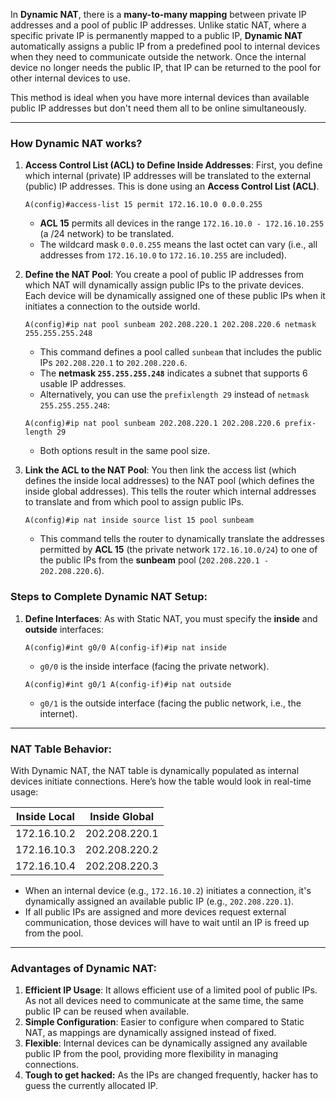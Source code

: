 In **Dynamic NAT**, there is a **many-to-many mapping** between private IP addresses and a pool of public IP addresses. Unlike static NAT, where a specific private IP is permanently mapped to a public IP, **Dynamic NAT** automatically assigns a public IP from a predefined pool to internal devices when they need to communicate outside the network. Once the internal device no longer needs the public IP, that IP can be returned to the pool for other internal devices to use.

This method is ideal when you have more internal devices than available public IP addresses but don't need them all to be online simultaneously.

---
### **How Dynamic NAT works?**
1. **Access Control List (ACL) to Define Inside Addresses**: First, you define which internal (private) IP addresses will be translated to the external (public) IP addresses. This is done using an **Access Control List (ACL)**.
	
	`A(config)#access-list 15 permit 172.16.10.0 0.0.0.255`
	- **ACL 15** permits all devices in the range `172.16.10.0 - 172.16.10.255` (a /24 network) to be translated.
	- The wildcard mask `0.0.0.255` means the last octet can vary (i.e., all addresses from `172.16.10.0` to `172.16.10.255` are included).

2. **Define the NAT Pool**: You create a pool of public IP addresses from which NAT will dynamically assign public IPs to the private devices. Each device will be dynamically assigned one of these public IPs when it initiates a connection to the outside world.

	`A(config)#ip nat pool sunbeam 202.208.220.1 202.208.220.6 netmask 255.255.255.248`
	- This command defines a pool called `sunbeam` that includes the public IPs `202.208.220.1` to `202.208.220.6`.
	- The **netmask `255.255.255.248`** indicates a subnet that supports 6 usable IP addresses.
	- Alternatively, you can use the `prefixlength 29` instead of `netmask 255.255.255.248`:

	`A(config)#ip nat pool sunbeam 202.208.220.1 202.208.220.6 prefix-length 29`
	- Both options result in the same pool size.

3. **Link the ACL to the NAT Pool**: You then link the access list (which defines the inside local addresses) to the NAT pool (which defines the inside global addresses). This tells the router which internal addresses to translate and from which pool to assign public IPs.

	`A(config)#ip nat inside source list 15 pool sunbeam`
	- This command tells the router to dynamically translate the addresses permitted by **ACL 15** (the private network `172.16.10.0/24`) to one of the public IPs from the **sunbeam** pool (`202.208.220.1 - 202.208.220.6`).

### **Steps to Complete Dynamic NAT Setup**:

1. **Define Interfaces**: As with Static NAT, you must specify the **inside** and **outside** interfaces:

	`A(config)#int g0/0 A(config-if)#ip nat inside`
	- `g0/0` is the inside interface (facing the private network).
	
	`A(config)#int g0/1 A(config-if)#ip nat outside`
	- `g0/1` is the outside interface (facing the public network, i.e., the internet).

---

### **NAT Table Behavior**:

With Dynamic NAT, the NAT table is dynamically populated as internal devices initiate connections. Here’s how the table would look in real-time usage:

|Inside Local|Inside Global|
|---|---|
|172.16.10.2|202.208.220.1|
|172.16.10.3|202.208.220.2|
|172.16.10.4|202.208.220.3|

- When an internal device (e.g., `172.16.10.2`) initiates a connection, it's dynamically assigned an available public IP (e.g., `202.208.220.1`).
- If all public IPs are assigned and more devices request external communication, those devices will have to wait until an IP is freed up from the pool.

---

### **Advantages of Dynamic NAT**:

1. **Efficient IP Usage**: It allows efficient use of a limited pool of public IPs. As not all devices need to communicate at the same time, the same public IP can be reused when available.
2. **Simple Configuration**: Easier to configure when compared to Static NAT, as mappings are dynamically assigned instead of fixed.
3. **Flexible**: Internal devices can be dynamically assigned any available public IP from the pool, providing more flexibility in managing connections.
4. **Tough to get hacked:** As the IPs are changed frequently, hacker has to guess the currently allocated IP.